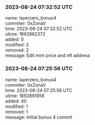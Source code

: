 ### 2023-08-24 07:32:52 UTC
name: layerzero_bonus4  
commiter: 0xZonaV  
time: 2023-08-24 07:32:52 UTC  
utime: 1692862372  
added: 0  
modified: 2  
removed: 2  
message: Edit mint price and nft address

### 2023-08-24 07:25:56 UTC
name: layerzero_bonus4  
commiter: 0xZonaV  
time: 2023-08-24 07:25:56 UTC  
utime: 1692861956  
added: 40  
modified: 1  
removed: 1  
message: Initial bonus 4 commit

